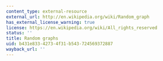 ```yaml
---
content_type: external-resource
external_url: http://en.wikipedia.org/wiki/Random_graph
has_external_license_warning: true
license: https://en.wikipedia.org/wiki/All_rights_reserved
status: ''
title: Random graphs
uid: b431e833-4273-4f31-b543-724569372887
wayback_url: ''
---
```

